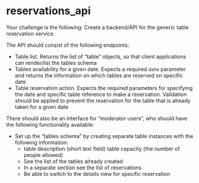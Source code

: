 # reservations_api

Your challenge is the following:
Create a backend/API for the generic table reservation service.

The API should consist of the following endpoints:</br>
* Table list. Returns the list of “table” objects, so that client applications can render/list the tables schema
* Tables availability for a given date. Expects a required `date` parameter and returns the information on which tables are reserved on specific date
* Table reservation action. Expects the required parameters for specifying the date and specific table reference to make a reservation. Validation should be applied to prevent the reservation for the table that is already taken for a given date</br>

There should also be an interface for “moderator users”, who should have the following functionality available:
* Set up the “tables schema” by creating separate table instances with the following information:
    *  table description (short text field)
table capacity (the number of people allowed)
    * See the list of the tables already created
    * In a separate section see the list of reservations
    * Be able to switch to the details view for specific reservation
